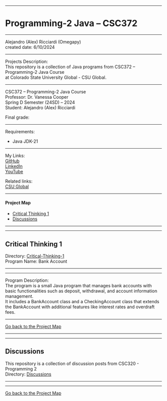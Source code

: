 ﻿-----------------------------------------------------------------------------------------------------------------------------
# Programming-2 Java – CSC372
-----------------------------------------------------------------------------------------------------------------------------

 Alejandro (Alex) Ricciardi (Omegapy)  
 created date: 6/10/2024  

-----------------------------------------------------------------------------------------------------------------------------

Projects Description:    
This repository is a collection of Java programs from CSC372 – Programming-2 Java Course  
at Colorado State University Global - CSU Global.  

-----------------------------------------------------------------------------------------------------------------------------

CSC372 – Programming-2 Java Course   
Professor: Dr. Vanessa Cooper  
Spring D Semester (24SD) – 2024   
Student: Alejandro (Alex) Ricciardi   

Final grade: 

-----------------------------------------------------------------------------------------------------------------------------

Requirements:  
- Java JDK-21

-----------------------------------------------------------------------------------------------------------------------------

My Links:   
[GitHub](https://github.com/Omegapy)  
[LinkedIn](https://www.linkedin.com/in/alex-ricciardi/)   
[YouTube](https://www.youtube.com/channel/UC4rMaQ7sqywMZkfS1xGh2AA)

Related links:  
[CSU Global](https://csuglobal.edu/) 

-----------------------------------------------------------------------------------------------------------------------------

#### Project Map
- [Critical Thinking 1](#critical-thinking-1)
- [Discussions](#discussions)

-----------------------------------------------------------------------------------------------------------------------------
-----------------------------------------------------------------------------------------------------------------------------
## Critical Thinking 1
Directory: [Critical-Thinking-1](https://github.com/Omegapy/My-Academics-Portfolio/tree/main/Programming-2-CSC372/Critical-Thinking-1)  
Program Name: Bank Account

-----------------------------------------------------------------------------------------------------------------------------
-----------------------------------------------------------------------------------------------------------------------------

Program Description:  
The program is a small Java program that manages bank accounts with basic functionalities such as deposit, withdrawal, and account information management.  
It includes a BankAccount class and a CheckingAccount class that extends the BankAccount with additional features like interest rates and overdraft fees.

-------------------------------------------------------------------------------------------

[Go back to the Project Map](#project-map)

-----------------------------------------------------------------------------------------------------------------------------
-----------------------------------------------------------------------------------------------------------------------------
## Discussions 
This repository is a collection of discussion posts from CSC320 - Programming 2  
Directory: [Discussions]()

-----------------------------------------------------------------------------------------------------------------------------
-----------------------------------------------------------------------------------------------------------------------------

[Go back to the Project Map](#project-map)

